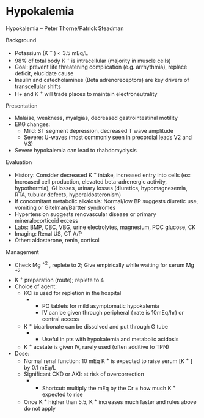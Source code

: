 # Hypokalemia
 
Hypokalemia – Peter Thorne/Patrick Steadman

Background

-   Potassium (K <sup>+</sup> ) \< 3.5 mEq/L
-   98% of total body K <sup>+</sup> is intracellular (majority in
    muscle cells)
-   Goal: prevent life threatening complication (e.g. arrhythmia),
    replace deficit, elucidate cause
-   Insulin and catecholamines (Beta adrenoreceptors) are key drivers of
    transcellular shifts
-   H+ and K <sup>+</sup> will trade places to maintain
    electroneutrality

Presentation

-   Malaise, weakness, myalgias, decreased gastrointestinal motility
-   EKG changes:
    -   Mild: ST segment depression, decreased T wave amplitude
    -   Severe: U-waves (most commonly seen in precordial leads V2 and
        V3)
-   Severe hypokalemia can lead to rhabdomyolysis

Evaluation

-   History: Consider decreased
    K <sup>+</sup>
    intake, increased entry into cells (ex: Increased cell production,
    elevated beta-adrenergic activity, hypothermia), GI losses, urinary
    losses (diuretics, hypomagnesemia, RTA, tubular defects,
    hyperaldosteronism)
-   If concomitant metabolic alkalosis: Normal/low BP suggests diuretic
    use, vomiting or Gitelman/Bartter syndromes
-   Hypertension suggests renovascular disease or primary
    mineralocorticoid excess
-   Labs: BMP, CBC, VBG, urine electrolytes, magnesium, POC glucose, CK
-   Imaging: Renal US, CT A/P
-   Other: aldosterone, renin, cortisol

Management

-   Check Mg <sup>+2</sup> , replete to 2; Give empirically while
    waiting for serum Mg <sup>+2</sup>
-   K <sup>+</sup>
    preparation (route); replete to 4
-   Choice of agent:
    -   KCl is used for repletion in the hospital
        -   -   PO tablets for mild asymptomatic hypokalemia
            -   IV can be given through peripheral (
                rate is 10mEq/hr)
                or central access
    -   K <sup>+</sup> bicarbonate can be dissolved and put through G
        tube
        -   -   Useful in pts with hypokalemia and metabolic acidosis
    -   K <sup>+</sup> acetate is given IV, rarely used (often additive
        to TPN)
-   Dose:
    -   Normal renal function: 10 mEq K <sup>+</sup> is expected to
        raise serum \[K <sup>+</sup> \] by 0.1 mEq/L
    -   Significant CKD or AKI: at risk of overcorrection
        -   -   Shortcut: multiply the mEq by the Cr = how much
                K <sup>+</sup>
                expected to rise
    -   Once
        K <sup>+</sup>
        higher than 5.5,
        K <sup>+</sup>
        increases much faster and rules above do not apply
